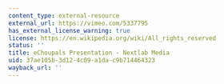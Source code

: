 ```yaml
---
content_type: external-resource
external_url: https://vimeo.com/5337795
has_external_license_warning: true
license: https://en.wikipedia.org/wiki/All_rights_reserved
status: ''
title: eChoupals Presentation - Nextlab Media
uid: 37ae105b-3d12-4c09-a1da-c9b714464323
wayback_url: ''
---
```

